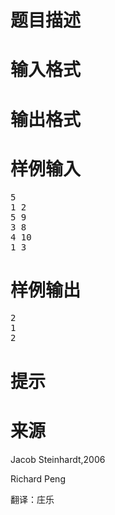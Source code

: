 

# 题目描述



# 输入格式



# 输出格式



# 样例输入


<pre>5
1 2
5 9
3 8
4 10
1 3</pre>

# 样例输出


<pre>2
1
2</pre>

# 提示



# 来源


<p>
Jacob Steinhardt,2006
</p>
<p>
Richard Peng
</p>
<p>
翻译：庄乐
</p>
